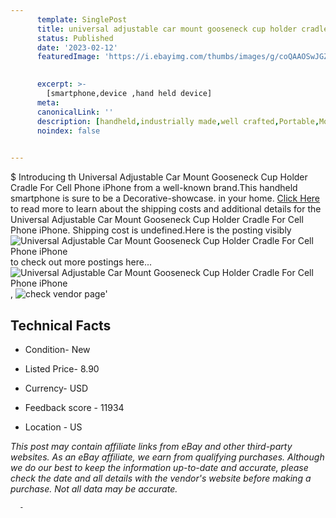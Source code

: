 ```yaml
---
      template: SinglePost
      title: universal adjustable car mount gooseneck cup holder cradle for cell phone iphone
      status: Published
      date: '2023-02-12'
      featuredImage: 'https://i.ebayimg.com/thumbs/images/g/coQAAOSwJGZiorlO/s-l225.jpg'
       

      excerpt: >-
        [smartphone,device ,hand held device]
      meta:
      canonicalLink: ''
      description: [handheld,industrially made,well crafted,Portable,Mobile,Compact,Convenient,Lightweight,Maneuverable,Man-portable,Miniature,Carriable,Hand-held,Light,Holdable,Transportable,Mobile device,Pocket-sized,On-the-go,Wireless,Cordless,Compact size,Convenient size, smartphone,device ,hand held device]
      noindex: false
      

---
```

$
      Introducing th Universal Adjustable Car Mount Gooseneck Cup Holder Cradle For Cell Phone iPhone from a well-known brand.This handheld smartphone is sure to be a Decorative-showcase. in your home. [Click Here](https://www.ebay.com/itm/353220146748?hash=item523d8fb63c%3Ag%3AcoQAAOSwJGZiorlO&mkevt=1&mkcid=1&mkrid=711-53200-19255-0&campid=%253CePNCampaignId%253E&customid=%253CreferenceId%253E&toolid=10049) to read more to learn about the shipping costs and additional details for the Universal Adjustable Car Mount Gooseneck Cup Holder Cradle For Cell Phone iPhone. Shipping cost is undefined.Here is the posting visibly ![Universal Adjustable Car Mount Gooseneck Cup Holder Cradle For Cell Phone iPhone](https://i.ebayimg.com/thumbs/images/g/coQAAOSwJGZiorlO/s-l225.jpg) to check out more postings here... ![Universal Adjustable Car Mount Gooseneck Cup Holder Cradle For Cell Phone iPhone](https://i.ebayimg.com/images/g/coQAAOSwJGZiorlO/s-l1200.jpg), ![check vendor page](https://origin-galleryplus.ebayimg.com/ws/web/353220146748_2_0_1/225x225.jpg,https://origin-galleryplus.ebayimg.com/ws/web/353220146748_3_0_1/225x225.jpg,https://origin-galleryplus.ebayimg.com/ws/web/353220146748_4_0_1/225x225.jpg,https://origin-galleryplus.ebayimg.com/ws/web/353220146748_5_0_1/225x225.jpg,https://origin-galleryplus.ebayimg.com/ws/web/353220146748_6_0_1/225x225.jpg,https://origin-galleryplus.ebayimg.com/ws/web/353220146748_7_0_1/225x225.jpg,https://origin-galleryplus.ebayimg.com/ws/web/353220146748_8_0_1/225x225.jpg,https://origin-galleryplus.ebayimg.com/ws/web/353220146748_9_0_1/225x225.jpg,https://origin-galleryplus.ebayimg.com/ws/web/353220146748_10_0_1/225x225.jpg,https://origin-galleryplus.ebayimg.com/ws/web/353220146748_11_0_1/225x225.jpg,https://origin-galleryplus.ebayimg.com/ws/web/353220146748_12_0_1/225x225.jpg)'

      

 ## Technical Facts 



     
      

 - Condition- New 


      

 - Listed Price- 8.90 


      

 - Currency- USD 


      

 - Feedback score - 11934 


      

 - Location - US 


      
      

 *_This post may contain affiliate links from eBay and other third-party websites. As an eBay affiliate, we earn from qualifying purchases. Although we do our best to keep the information up-to-date and accurate, please check the date and all details with the vendor's website before making a purchase. Not all data may be accurate._*




      -

